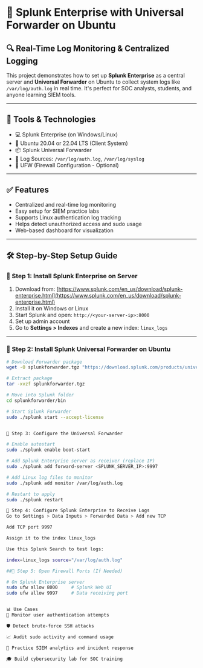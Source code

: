 # 🚀 Splunk Enterprise with Universal Forwarder on Ubuntu  
## 🔍 Real-Time Log Monitoring & Centralized Logging

This project demonstrates how to set up **Splunk Enterprise** as a central server and **Universal Forwarder** on Ubuntu to collect system logs like `/var/log/auth.log` in real time. It's perfect for SOC analysts, students, and anyone learning SIEM tools.

---

## 🧰 Tools & Technologies

- 💻 Splunk Enterprise (on Windows/Linux)
- 🐧 Ubuntu 20.04 or 22.04 LTS (Client System)
- 📦 Splunk Universal Forwarder
- 📄 Log Sources: `/var/log/auth.log`, `/var/log/syslog`
- 🔐 UFW (Firewall Configuration - Optional)

---

## ✅ Features

- Centralized and real-time log monitoring
- Easy setup for SIEM practice labs
- Supports Linux authentication log tracking
- Helps detect unauthorized access and sudo usage
- Web-based dashboard for visualization

---

## 🛠 Step-by-Step Setup Guide

### 🔹 Step 1: Install Splunk Enterprise on Server

1. Download from: [https://www.splunk.com/en_us/download/splunk-enterprise.html](https://www.splunk.com/en_us/download/splunk-enterprise.html)  
2. Install it on Windows or Linux  
3. Start Splunk and open: `http://<your-server-ip>:8000`  
4. Set up admin account  
5. Go to **Settings > Indexes** and create a new index: `linux_logs`

---

### 🔹 Step 2: Install Splunk Universal Forwarder on Ubuntu

```bash
# Download Forwarder package
wget -O splunkforwarder.tgz "https://download.splunk.com/products/universalforwarder/releases/9.1.2/linux/splunkforwarder-9.1.2-Linux-x86_64.tgz"

# Extract package
tar -xvzf splunkforwarder.tgz

# Move into Splunk folder
cd splunkforwarder/bin

# Start Splunk Forwarder
sudo ./splunk start --accept-license


🔹 Step 3: Configure the Universal Forwarder

# Enable autostart
sudo ./splunk enable boot-start

# Add Splunk Enterprise server as receiver (replace IP)
sudo ./splunk add forward-server <SPLUNK_SERVER_IP>:9997

# Add Linux log files to monitor
sudo ./splunk add monitor /var/log/auth.log

# Restart to apply
sudo ./splunk restart

🔹 Step 4: Configure Splunk Enterprise to Receive Logs
Go to Settings > Data Inputs > Forwarded Data > Add new TCP

Add TCP port 9997

Assign it to the index linux_logs

Use this Splunk Search to test logs:

index=linux_logs source="/var/log/auth.log"

##🔹 Step 5: Open Firewall Ports (If Needed)

# On Splunk Enterprise server
sudo ufw allow 8000     # Splunk Web UI
sudo ufw allow 9997     # Data receiving port


📊 Use Cases
🔐 Monitor user authentication attempts

🛡️ Detect brute-force SSH attacks

📈 Audit sudo activity and command usage

🧠 Practice SIEM analytics and incident response

🎓 Build cybersecurity lab for SOC training

